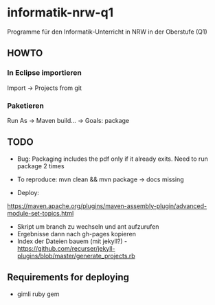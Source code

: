 # informatik-nrw-q1

Programme für den Informatik-Unterricht in NRW in der Oberstufe (Q1)

## HOWTO

### In Eclipse importieren
Import -> Projects from git 

### Paketieren
Run As -> Maven build... -> Goals: package

## TODO
* Bug: Packaging includes the pdf only if it already exits. Need to run package 2 times
* To reproduce: mvn clean && mvn package -> docs missing 

* Deploy:

https://maven.apache.org/plugins/maven-assembly-plugin/advanced-module-set-topics.html

  * Skript um branch zu wechseln und ant aufzurufen
  * Ergebnisse dann nach gh-pages kopieren
  * Index der Dateien bauem (mit jekyll?) - https://github.com/recurser/jekyll-plugins/blob/master/generate_projects.rb

## Requirements for deploying
* gimli ruby gem
